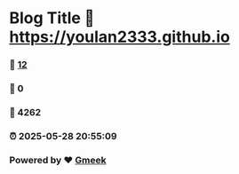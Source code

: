 # Blog Title :link: https://youlan2333.github.io 
### :page_facing_up: [12](https://youlan2333.github.io/tag.html) 
### :speech_balloon: 0 
### :hibiscus: 4262 
### :alarm_clock: 2025-05-28 20:55:09 
### Powered by :heart: [Gmeek](https://github.com/Meekdai/Gmeek)

